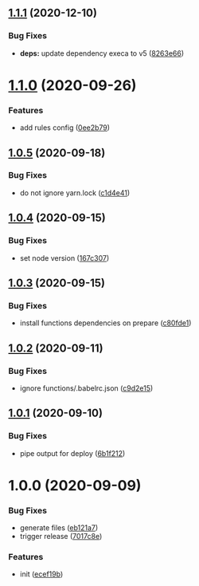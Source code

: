 ## [1.1.1](https://github.com/dword-design/base-config-firebase/compare/v1.1.0...v1.1.1) (2020-12-10)


### Bug Fixes

* **deps:** update dependency execa to v5 ([8263e66](https://github.com/dword-design/base-config-firebase/commit/8263e66c95f4e979443ca5b4525518bd883f8b3f))

# [1.1.0](https://github.com/dword-design/base-config-firebase/compare/v1.0.5...v1.1.0) (2020-09-26)


### Features

* add rules config ([0ee2b79](https://github.com/dword-design/base-config-firebase/commit/0ee2b79cd3deb272d8360319b34cda6d7cdc9361))

## [1.0.5](https://github.com/dword-design/base-config-firebase/compare/v1.0.4...v1.0.5) (2020-09-18)


### Bug Fixes

* do not ignore yarn.lock ([c1d4e41](https://github.com/dword-design/base-config-firebase/commit/c1d4e4163ff3d74da6b9b33769f068ff926bed04))

## [1.0.4](https://github.com/dword-design/base-config-firebase/compare/v1.0.3...v1.0.4) (2020-09-15)


### Bug Fixes

* set node version ([167c307](https://github.com/dword-design/base-config-firebase/commit/167c307e2d74b81c5036e2baa7ad0f41e331c2f9))

## [1.0.3](https://github.com/dword-design/base-config-firebase/compare/v1.0.2...v1.0.3) (2020-09-15)


### Bug Fixes

* install functions dependencies on prepare ([c80fde1](https://github.com/dword-design/base-config-firebase/commit/c80fde1c10c54775ab6d5d73aa5a7e1bfa53ad04))

## [1.0.2](https://github.com/dword-design/base-config-firebase/compare/v1.0.1...v1.0.2) (2020-09-11)


### Bug Fixes

* ignore functions/.babelrc.json ([c9d2e15](https://github.com/dword-design/base-config-firebase/commit/c9d2e1566f4dd6d5140ce3ab7a1f0f44af2ae958))

## [1.0.1](https://github.com/dword-design/base-config-firebase/compare/v1.0.0...v1.0.1) (2020-09-10)


### Bug Fixes

* pipe output for deploy ([6b1f212](https://github.com/dword-design/base-config-firebase/commit/6b1f21204b5c8126215d3fbe3ae78fe55ae533a2))

# 1.0.0 (2020-09-09)


### Bug Fixes

* generate files ([eb121a7](https://github.com/dword-design/base-config-firebase/commit/eb121a7d13f0039a795bea0fec373b71bbe0075c))
* trigger release ([7017c8e](https://github.com/dword-design/base-config-firebase/commit/7017c8e05643d36f58f671b4e63b62afcdf70c82))


### Features

* init ([ecef19b](https://github.com/dword-design/base-config-firebase/commit/ecef19b67c71cf7ab63beadac911f426dff9f6db))
